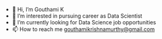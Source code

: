 - 👋 Hi, I’m Gouthami K
- 👀 I’m interested in pursuing career as Data Scientist
- 🌱 I’m currently looking for Data Science job opportunities
- 📫 How to reach me gouthamikrishnamurthy@gmail.com

<!---
Gouthami-K/Gouthami-K is a ✨ special ✨ repository because its `README.md` (this file) appears on your GitHub profile.
You can click the Preview link to take a look at your changes.
--->
